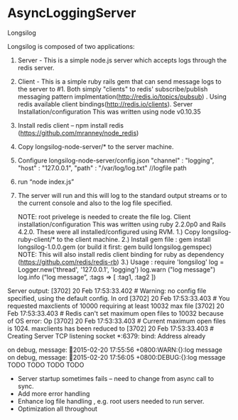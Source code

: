 # AsyncLoggingServer

Longsilog

Longsilog is composed of two applications:
1. Server - This is a simple node.js server which accepts logs through the redis server.
2. Client - This is a simple ruby rails gem that can send message logs to the server to #1.
Both simply "clients" to redis' subscribe/publish messaging pattern implmentation(http://redis.io/topics/pubsub) . Using redis available client bindings(http://redis.io/clients).
Server Installation/configuration
	This was written using node v0.10.35
1.	Install redis client – npm install redis (https://github.com/mranney/node_redis) 
2.	Copy longsilog-node-server/* to the server machine.
3.	Configure longsilog-node-server/config.json
	"channel" : "logging",
	"host" : "127.0.0.1",
	"path" : "/var/log/log.txt" //logfile path
4.	run “node index.js”
5.	The server will run and this will log to the standard output streams or to the current console and also to the log file specified.

	NOTE: root privelege is needed to create the file log.
	Client installation/configuration
	This was written using ruby 2.2.0p0 and Rails 4.2.0. These were all installed/configured using RVM.
1.)	Copy longsilog-ruby-client/* to the client machine.
2.)	Install gem file : gem install longsilog-1.0.0.gem (or build it first: gem build longsilog.gemspec)
NOTE: This will also install redis client binding for ruby as dependency (https://github.com/redis/redis-rb) 
3.)	Usage : 
require 'longsilog'
log = Logger.new('thread', '127.0.0.1', 'logging')
log.warn ("log message")
log.info (“log message”, :tags => [ :tag1, :tag2 ])



Server output:
[3702] 20 Feb 17:53:33.402 # Warning: no config file specified, using the default config. In ord
[3702] 20 Feb 17:53:33.403 # You requested maxclients of 10000 requiring at least 10032 max file
[3702] 20 Feb 17:53:33.403 # Redis can't set maximum open files to 10032 because of OS error: Op
[3702] 20 Feb 17:53:33.403 # Current maximum open files is 1024. maxclients has been reduced to
[3702] 20 Feb 17:53:33.403 # Creating Server TCP listening socket *:6379: bind: Address already

on debug, message: :thread:2015-02-20 17:55:56 +0800:WARN:{}:log message
on debug, message: :thread:2015-02-20 17:56:05 +0800:DEBUG:{}:log message
TODO TODO TODO TODO
-	Server startup sometimes fails – need to change from async call to sync.
-	Add more error handling
-	Enhance log file handling , e.g. root users needed to run server.
-	Optimization all throughout

